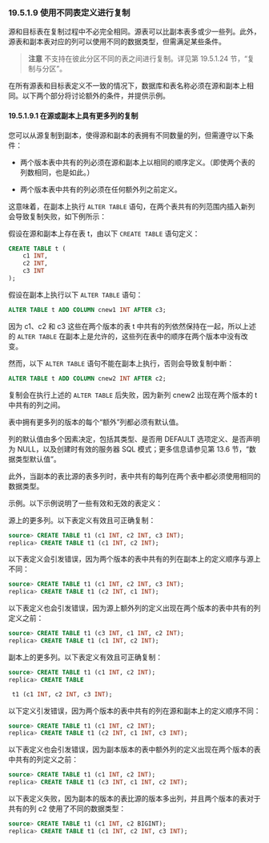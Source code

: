 ### 19.5.1.9 使用不同表定义进行复制

源和目标表在复制过程中不必完全相同。源表可以比副本表多或少一些列。此外，源表和副本表对应的列可以使用不同的数据类型，但需满足某些条件。

> **注意**
> 不支持在彼此分区不同的表之间进行复制。详见第 19.5.1.24 节，“复制与分区”。

在所有源表和目标表定义不一致的情况下，数据库和表名称必须在源和副本上相同。以下两个部分将讨论额外的条件，并提供示例。

#### 19.5.1.9.1 在源或副本上具有更多列的复制

您可以从源复制到副本，使得源和副本的表拥有不同数量的列，但需遵守以下条件：

- 两个版本表中共有的列必须在源和副本上以相同的顺序定义。（即使两个表的列数相同，也是如此。）

- 两个版本表中共有的列必须在任何额外列之前定义。

这意味着，在副本上执行 `ALTER TABLE` 语句，在两个表共有的列范围内插入新列会导致复制失败，如下例所示：

假设在源和副本上存在表 t，由以下 `CREATE TABLE` 语句定义：

```sql
CREATE TABLE t (
    c1 INT,
    c2 INT,
    c3 INT
);
```

假设在副本上执行以下 `ALTER TABLE` 语句：

```sql
ALTER TABLE t ADD COLUMN cnew1 INT AFTER c3;
```

因为 c1、c2 和 c3 这些在两个版本的表 t 中共有的列依然保持在一起，所以上述的 `ALTER TABLE` 在副本上是允许的，这些列在表中的顺序在两个版本中没有改变。

然而，以下 `ALTER TABLE` 语句不能在副本上执行，否则会导致复制中断：

```sql
ALTER TABLE t ADD COLUMN cnew2 INT AFTER c2;
```

复制会在执行上述的 `ALTER TABLE` 后失败，因为新列 cnew2 出现在两个版本的 t 中共有的列之间。

表中拥有更多列的版本的每个“额外”列都必须有默认值。

列的默认值由多个因素决定，包括其类型、是否用 DEFAULT 选项定义、是否声明为 NULL，以及创建时有效的服务器 SQL 模式；更多信息请参见第 13.6 节，“数据类型默认值”。

此外，当副本的表比源的表多列时，表中共有的每列在两个表中都必须使用相同的数据类型。

示例。以下示例说明了一些有效和无效的表定义：

源上的更多列。以下表定义有效且可正确复制：

```sql
source> CREATE TABLE t1 (c1 INT, c2 INT, c3 INT);
replica> CREATE TABLE t1 (c1 INT, c2 INT);
```

以下表定义会引发错误，因为两个版本的表中共有的列在副本上的定义顺序与源上不同：

```sql
source> CREATE TABLE t1 (c1 INT, c2 INT, c3 INT);
replica> CREATE TABLE t1 (c2 INT, c1 INT);
```

以下表定义也会引发错误，因为源上额外列的定义出现在两个版本的表中共有的列定义之前：

```sql
source> CREATE TABLE t1 (c3 INT, c1 INT, c2 INT);
replica> CREATE TABLE t1 (c1 INT, c2 INT);
```

副本上的更多列。以下表定义有效且可正确复制：

```sql
source> CREATE TABLE t1 (c1 INT, c2 INT);
replica> CREATE TABLE

 t1 (c1 INT, c2 INT, c3 INT);
```

以下定义引发错误，因为两个版本的表中共有的列在源和副本上的定义顺序不同：

```sql
source> CREATE TABLE t1 (c1 INT, c2 INT);
replica> CREATE TABLE t1 (c2 INT, c1 INT, c3 INT);
```

以下表定义也会引发错误，因为副本版本的表中额外列的定义出现在两个版本的表中共有的列定义之前：

```sql
source> CREATE TABLE t1 (c1 INT, c2 INT);
replica> CREATE TABLE t1 (c3 INT, c1 INT, c2 INT);
```

以下表定义失败，因为副本的版本的表比源的版本多出列，并且两个版本的表对于共有的列 c2 使用了不同的数据类型：

```sql
source> CREATE TABLE t1 (c1 INT, c2 BIGINT);
replica> CREATE TABLE t1 (c1 INT, c2 INT, c3 INT);
```